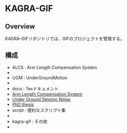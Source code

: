 # KAGRA-GIF
## Overview
KAGRA-GIFリポジトリでは、GIFのプロジェクトを管理する。

## 構成
- ALCS : Arm Length Compensation System
 - 
- UGM : UnderGroundMotion
 - 
- docs : Texドキュメント
 - [Arm Length Compensation System](https://github.com/MiyoKouseki/kagra-gif/blob/master/Documents/arm_length_compensation/main.pdf)
 - [Under Ground Seismic Noise](https://github.com/MiyoKouseki/kagra-gif/blob/master/Documents/underground_seismic_noise/main.pdf)
 - [PhD thesis](https://github.com/MiyoKouseki/kagra-gif/blob/master/Documents/phd_thesis/main.pdf)
- script : 便利なスクリプト集
 - 
- kagra-gif : その他
 - 